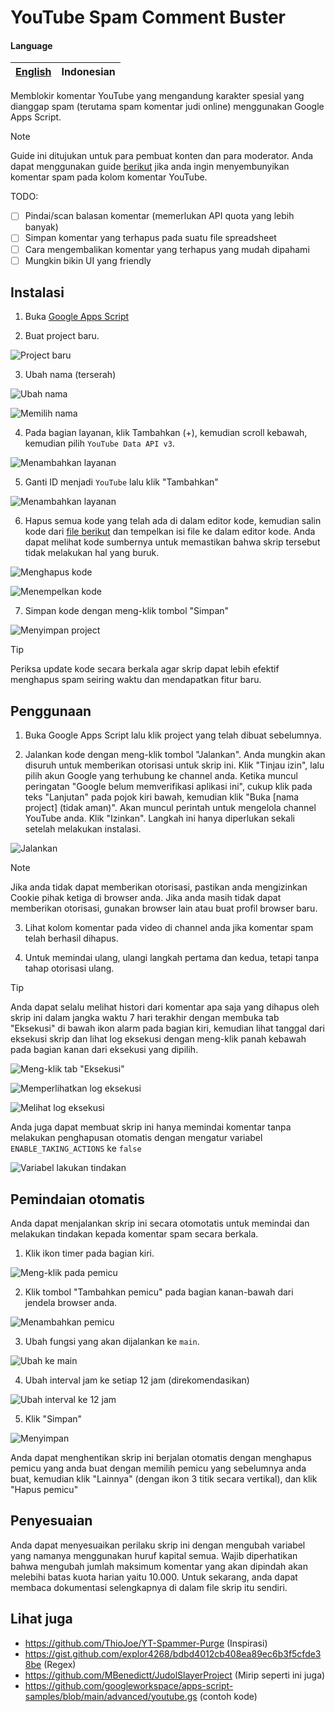 # YouTube Spam Comment Buster

#### Language

| [English](README.md) | Indonesian |
|-|-|

Memblokir komentar YouTube yang mengandung karakter spesial yang dianggap spam (terutama spam komentar judi online) menggunakan Google Apps Script.

> [!NOTE]
> Guide ini ditujukan untuk para pembuat konten dan para moderator. Anda dapat menggunakan guide [berikut](https://gist.github.com/explor4268/bdbd4012cb408ea89ec6b3f5cfde38be) jika anda ingin menyembunyikan komentar spam pada kolom komentar YouTube.

TODO:
- [ ] Pindai/scan balasan komentar (memerlukan API quota yang lebih banyak)
- [ ] Simpan komentar yang terhapus pada suatu file spreadsheet
- [ ] Cara mengembalikan komentar yang terhapus yang mudah dipahami
- [ ] Mungkin bikin UI yang friendly

## Instalasi

1. Buka [Google Apps Script](https://script.google.com/home)

2. Buat project baru.

![Project baru](./screenshots/setup-2.png)

3. Ubah nama (terserah)

![Ubah nama](./screenshots/setup-3.1.png)

![Memilih nama](./screenshots/setup-3.2.png)

4. Pada bagian layanan, klik Tambahkan (+), kemudian scroll kebawah, kemudian pilih `YouTube Data API v3`.

![Menambahkan layanan](./screenshots/setup-4.png)

5. Ganti ID menjadi `YouTube` lalu klik "Tambahkan"

![Menambahkan layanan](./screenshots/setup-5.png)

6. Hapus semua kode yang telah ada di dalam editor kode, kemudian salin kode dari [file berikut](./src/apps-script/main.gs) dan tempelkan isi file ke dalam editor kode. Anda dapat melihat kode sumbernya untuk memastikan bahwa skrip tersebut tidak melakukan hal yang buruk.

![Menghapus kode](./screenshots/setup-6.1.png)

![Menempelkan kode](./screenshots/setup-6.2.png)

7. Simpan kode dengan meng-klik tombol "Simpan"

![Menyimpan project](./screenshots/setup-7.png)

> [!TIP]
> Periksa update kode secara berkala agar skrip dapat lebih efektif menghapus spam seiring waktu dan mendapatkan fitur baru.

## Penggunaan

1. Buka Google Apps Script lalu klik project yang telah dibuat sebelumnya.

2. Jalankan kode dengan meng-klik tombol "Jalankan". Anda mungkin akan disuruh untuk memberikan otorisasi untuk skrip ini. Klik "Tinjau izin", lalu pilih akun Google yang terhubung ke channel anda. Ketika muncul peringatan "Google belum memverifikasi aplikasi ini", cukup klik pada teks "Lanjutan" pada pojok kiri bawah, kemudian klik "Buka [nama project] (tidak aman)". Akan muncul perintah untuk mengelola channel YouTube anda. Klik "Izinkan". Langkah ini hanya diperlukan sekali setelah melakukan instalasi.

![Jalankan](./screenshots/usage-2.png)

> [!NOTE]
> Jika anda tidak dapat memberikan otorisasi, pastikan anda mengizinkan Cookie pihak ketiga di browser anda. Jika anda masih tidak dapat memberikan otorisasi, gunakan browser lain atau buat profil browser baru.

3. Lihat kolom komentar pada video di channel anda jika komentar spam telah berhasil dihapus.

4. Untuk memindai ulang, ulangi langkah pertama dan kedua, tetapi tanpa tahap otorisasi ulang.

> [!TIP]
> Anda dapat selalu melihat histori dari komentar apa saja yang dihapus oleh skrip ini dalam jangka waktu 7 hari terakhir dengan membuka tab "Eksekusi" di bawah ikon alarm pada bagian kiri, kemudian lihat tanggal dari eksekusi skrip dan lihat log eksekusi dengan meng-klik panah kebawah pada bagian kanan dari eksekusi yang dipilih.
> 
> ![Meng-klik tab "Eksekusi"](./screenshots/tip-history-1.png)
> 
> ![Memperlihatkan log eksekusi](./screenshots/tip-history-2.png)
> 
> ![Melihat log eksekusi](./screenshots/tip-history-3.png)
> 
> Anda juga dapat membuat skrip ini hanya memindai komentar tanpa melakukan penghapusan otomatis dengan mengatur variabel `ENABLE_TAKING_ACTIONS` ke `false`
> 
> ![Variabel lakukan tindakan](./screenshots/usage-3.png)

## Pemindaian otomatis

Anda dapat menjalankan skrip ini secara otomotatis untuk memindai dan melakukan tindakan kepada komentar spam secara berkala.

1. Klik ikon timer pada bagian kiri.

![Meng-klik pada pemicu](./screenshots/automation-1.png)

2. Klik tombol "Tambahkan pemicu" pada bagian kanan-bawah dari jendela browser anda.

![Menambahkan pemicu](./screenshots/automation-2.png)

3. Ubah fungsi yang akan dijalankan ke `main`.

![Ubah ke main](./screenshots/automation-3.png)

4. Ubah interval jam ke setiap 12 jam (direkomendasikan)

![Ubah interval ke 12 jam](./screenshots/automation-4.png)

5. Klik "Simpan"

![Menyimpan](./screenshots/automation-5.png)

Anda dapat menghentikan skrip ini berjalan otomatis dengan menghapus pemicu yang anda buat dengan memilih pemicu yang sebelumnya anda buat, kemudian klik "Lainnya" (dengan ikon 3 titik secara vertikal), dan klik "Hapus pemicu"

## Penyesuaian

Anda dapat menyesuaikan perilaku skrip ini dengan mengubah variabel yang namanya menggunakan huruf kapital semua. Wajib diperhatikan bahwa mengubah jumlah maksimum komentar yang akan dipindah akan melebihi batas kuota harian yaitu 10.000. Untuk sekarang, anda dapat membaca dokumentasi selengkapnya di dalam file skrip itu sendiri.

## Lihat juga

- https://github.com/ThioJoe/YT-Spammer-Purge (Inspirasi)
- https://gist.github.com/explor4268/bdbd4012cb408ea89ec6b3f5cfde38be (Regex)
- https://github.com/MBenedictt/JudolSlayerProject (Mirip seperti ini juga)
- https://github.com/googleworkspace/apps-script-samples/blob/main/advanced/youtube.gs (contoh kode)
